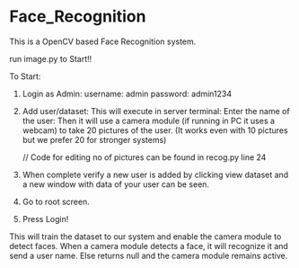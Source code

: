 # Face_Recognition
This is a OpenCV based Face Recognition system.

run image.py to Start!!

To Start:

1. Login as Admin:
     username: admin
     password: admin1234
2. Add user/dataset:
     This will execute in server terminal:
     Enter the name of the user:
     Then it will use a camera module (if running in PC it uses a webcam) to take 20 pictures of the user.
       (It works even with 10 pictures but we prefer 20 for stronger systems)

   // Code for editing no of pictures can be found in recog.py line 24 

3. When complete verify a new user is added by clicking view dataset and a new window with data of your user can be seen.
4. Go to root screen.
5. Press Login!

This will train the dataset to our system and enable the camera module to detect faces. 
When a camera module detects a face, it will recognize it and send a user name. Else returns null and the camera module remains active.




